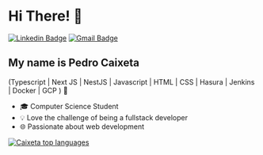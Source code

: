 
<h1>Hi There! 👋</h1>

[![Linkedin Badge](https://img.shields.io/badge/-LinkedIn-6633cc?style=flat-square&logo=Linkedin&logoColor=white&link=https://www.linkedin.com/in/pedro-caixeta-a60017197/)](https://www.linkedin.com/in/pedro-caixeta-a60017197/)
[![Gmail Badge](https://img.shields.io/badge/-pedro.mg.caixeta@gmail.com-6633cc?style=flat-square&logo=Gmail&logoColor=white&link=mailto:pedro.mg.caixeta@gmail.com)](mailto:pedro.mg.caixeta@gmail.com)

## My name is Pedro Caixeta
(Typescript | Next JS | NestJS | Javascript | HTML | CSS | Hasura | Jenkins | Docker | GCP ) 🚀
- 🎓 Computer Science Student
- 💡 Love the challenge of being a fullstack developer
- 🌐 Passionate about web development


<div align="left">
  
[![Caixeta top languages](my-github-readme-stats-q5p4ehekl-pcaixeto.vercel.app/api/top-langs/?username=pcaixeto&theme=dracula)](https://github.com/pcaixeto)
  
 </div>
